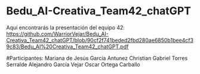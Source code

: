 # Bedu_AI-Creativa_Team42_chatGPT

Aquí encontrarás la presentación del equipo 42: https://github.com/WarriorVejar/Bedu_AI-Creativa_Team42_chatGPT/blob/90cf2f741beded2fbd280ae6850b1bee4cf39c83/Bedu_AI%20Creativa_Team42_chatGPT.pdf

#Participantes:
Mariana de Jesús García Antunez
Christian Gabriel Torres Serralde
Alejandro García Vejar
Oscar Ortega Carballo

